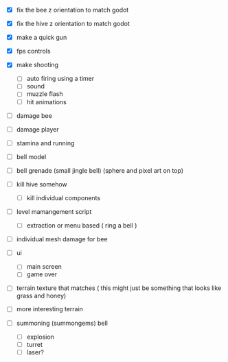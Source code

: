 - [x] fix the bee z orientation to match godot
- [x] fix the hive z orientation to match godot
- [x] make a quick gun
- [x] fps controls
- [x] make shooting
	- [ ] auto firing using a timer
	- [ ] sound
	- [ ] muzzle flash
	- [ ] hit animations
- [ ] damage bee
- [ ] damage player
- [ ] stamina and running
- [ ] bell model
- [ ] bell grenade (small jingle bell) (sphere and pixel art on top)
- [ ] kill hive somehow
	- [ ] kill individual components
- [ ] level mamangement script
	- [ ] extraction or menu based ( ring a bell )
- [ ] individual mesh damage for bee
- [ ] ui
	- [ ] main screen
	- [ ] game over
- [ ] terrain texture that matches ( this might just be something that looks like grass and honey)
- [ ] more interesting terrain

- [ ] summoning (summongems) bell
	- [ ] explosion
	- [ ] turret
	- [ ] laser?

